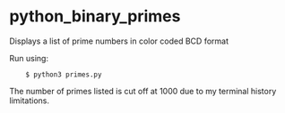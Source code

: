 # python_binary_primes
Displays a list of prime numbers in color coded BCD format

Run using:
```
    $ python3 primes.py
```

The number of primes listed is cut off at 1000 due to my terminal history limitations.

